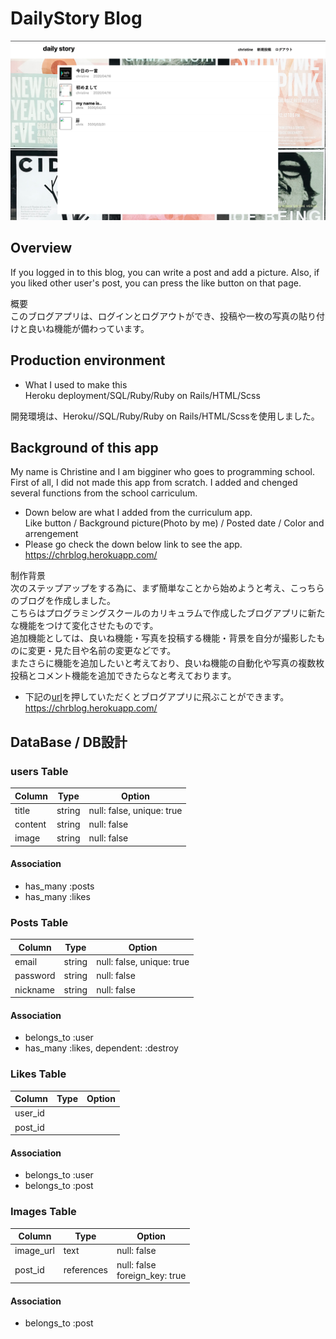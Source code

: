 # DailyStory Blog<br>
![FrontPageImage](https://github.com/rosebychristine/CHR_blog/blob/master/da8138a5a0394eafd91ceb9f066c0755.png)<br>


## Overview<br>
If you logged in to this blog, you can write a post and add a picture. Also, if you liked other user's post, you can press the like button on that page.<br>

概要<br>
このブログアプリは、ログインとログアウトができ、投稿や一枚の写真の貼り付けと良いね機能が備わっています。<br>


## Production environment<br>
* What I used to make this  
Heroku deployment/SQL/Ruby/Ruby on Rails/HTML/Scss<br>

開発環境は、Heroku//SQL/Ruby/Ruby on Rails/HTML/Scssを使用しました。

## Background of this app<br>
My name is Christine and I am bigginer who goes to programming school.  
First of all, I did not made this app from scratch.
I added and chenged several functions from the school carriculum.<br>


* Down below are what I added from the curriculum app.  
 Like button / Background picture(Photo by me) / Posted date / Color and arrengement<br>
* Please go check the down below link to see the app.<br>
 https://chrblog.herokuapp.com/ <br>

制作背景<br>
次のステップアップをする為に、まず簡単なことから始めようと考え、こっちらのブログを作成しました。<br>
こちらはプログラミングスクールのカリキュラムで作成したブログアプリに新たな機能をつけて変化させたものです。<br> 
追加機能としては、良いね機能・写真を投稿する機能・背景を自分が撮影したものに変更・見た目や名前の変更などです。<br>
またさらに機能を追加したいと考えており、良いね機能の自動化や写真の複数枚投稿とコメント機能を追加できたらなと考えております。<br>

* 下記の[url](https://chrblog.herokuapp.com/)を押していただくとブログアプリに飛ぶことができます。<br>
https://chrblog.herokuapp.com/

## DataBase / DB設計 <br>

### users Table
|Column|Type|Option|
|------|----|-------|
|title|string|null: false, unique: true|
|content|string|null: false|
|image|string|null: false|  

#### Association  
- has_many :posts  
- has_many :likes

### Posts Table
|Column|Type|Option|
|------|----|-------|
|email|string|null: false, unique: true|
|password|string|null: false|
|nickname|string|null: false|

#### Association  
- belongs_to :user
- has_many  :likes, dependent: :destroy


### Likes Table
|Column|Type|Option|
|------|----|-------|
|user_id|||
|post_id|||

#### Association  
- belongs_to :user
- belongs_to :post

### Images Table
|Column|Type|Option|
|------|----|-------|
|image_url|text|null: false|
|post_id|references|null: false <br> foreign_key: true|

#### Association  
- belongs_to :post  

